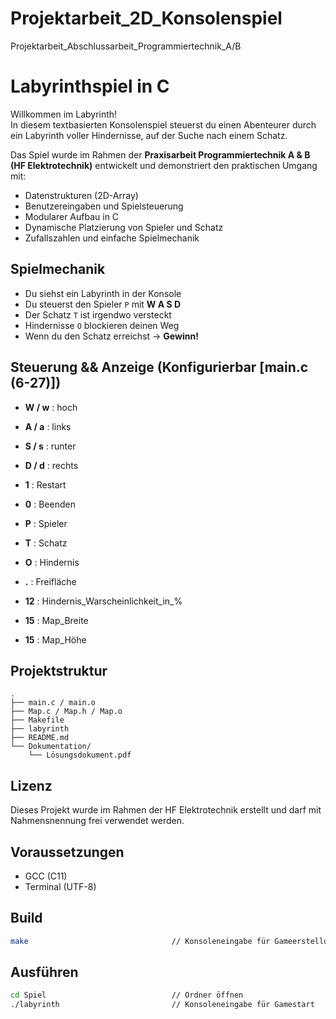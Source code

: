 # Projektarbeit_2D_Konsolenspiel
Projektarbeit_Abschlussarbeit_Programmiertechnik_A/B

# Labyrinthspiel in C

Willkommen im Labyrinth!  
In diesem textbasierten Konsolenspiel steuerst du einen Abenteurer durch ein Labyrinth voller Hindernisse, auf der Suche nach einem Schatz.

Das Spiel wurde im Rahmen der **Praxisarbeit Programmiertechnik A & B (HF Elektrotechnik)** entwickelt und demonstriert den praktischen Umgang mit:

- Datenstrukturen (2D-Array)
- Benutzereingaben und Spielsteuerung
- Modularer Aufbau in C
- Dynamische Platzierung von Spieler und Schatz
- Zufallszahlen und einfache Spielmechanik

## Spielmechanik

- Du siehst ein Labyrinth in der Konsole
- Du steuerst den Spieler `P` mit **W A S D**
- Der Schatz `T` ist irgendwo versteckt
- Hindernisse `O` blockieren deinen Weg
- Wenn du den Schatz erreichst → **Gewinn!**

## Steuerung && Anzeige (Konfigurierbar [main.c (6-27)])
- **W / w** : hoch
- **A / a** : links
- **S / s** : runter
- **D / d** : rechts
- **1**     : Restart
- **0**     : Beenden

- **P**     : Spieler
- **T**     : Schatz
- **O**     : Hindernis
- **.**     : Freifläche

- **12**    : Hindernis_Warscheinlichkeit_in_%

- **15**    : Map_Breite
- **15**    : Map_Höhe

## Projektstruktur

```plaintext
.
├── main.c / main.o
├── Map.c / Map.h / Map.o
├── Makefile
├── labyrinth
├── README.md
└── Dokumentation/
    └── Lösungsdokument.pdf
```
## Lizenz

Dieses Projekt wurde im Rahmen der HF Elektrotechnik erstellt und darf mit Nahmensnennung frei verwendet werden.

## Voraussetzungen
- GCC (C11)
- Terminal (UTF-8)

## Build
```sh
make                                // Konsoleneingabe für Gameerstellung / Neukalibrierung / Updateübernahme
```

## Ausführen
```sh
cd Spiel                            // Ordner öffnen
./labyrinth                         // Konsoleneingabe für Gamestart
```

